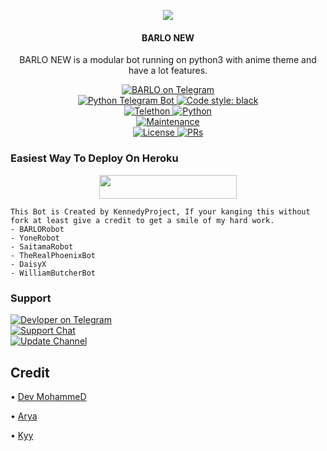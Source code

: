 <p align="center">
  <img src="https://telegra.ph/file/37fee477b44cb8b06b7c6.jpg">
</p>

<h4><p align="center"> BARLO NEW </p></h4>

<p align="center">BARLO NEW is a modular bot running on python3 with anime theme and have a lot features.</p>

<p align="center">
<a href="https://t.me/Source1bot"> <img src="https://img.shields.io/badge/BARLO-Robot-blue?&logo=telegram" alt="BARLO on Telegram" /> </a><br>
<a href="https://python-telegram-bot.org"> <img src="https://img.shields.io/badge/PTB-13.10-white?&style=flat-round&logo=github" alt="Python Telegram Bot" /> </a>
<a href="https://github.com/psf/black"><img alt="Code style: black" src="https://img.shields.io/badge/code%20style-black-000000.svg"></a><br>
<a href="https://docs.telethon.dev"> <img src="https://img.shields.io/badge/Telethon-1.24.0-red?&style=flat-round&logo=github" alt="Telethon" /> </a>
<a href="https://docs.python.org"> <img src="https://img.shields.io/badge/Python-3.10.1-purple?&style=flat-round&logo=python" alt="Python" /> </a><br>
<a href="https://github.com/crsti0/BARLOoO"> <img src="https://img.shields.io/badge/Maintained-Yes-yellow.svg" alt="Maintenance" /> </a><br>
<a href="https://github.com/crsti0/BARLOoO/blob/main/LICENSE"> <img src="https://img.shields.io/badge/License-GPLv3-blue.svg" alt="License" /> </a>
<a href="https://makeapullrequest.com"> <img src="https://img.shields.io/badge/PRs-Welcome-blue.svg?style=flat-round" alt="PRs" /> </a>
</p>

### Easiest Way To Deploy On Heroku 

<p align="center"><a href="https://heroku.com/deploy?template=https://github.com/crsti0/BARLOoO"> <img src="https://img.shields.io/badge/Deploy%20To%20Heroku-blue?style=for-the-badge&logo=heroku" width="220" height="38.45"/></a></p>

```
This Bot is Created by KennedyProject, If your kanging this without fork at least give a credit to get a smile of my hard work. 
- BARLORobot
- YoneRobot
- SaitamaRobot 
- TheRealPhoenixBot
- DaisyX 
- WilliamButcherBot
```

### Support
<p>
<a href="https://t.me/bar_lo0o0"> <img src="https://img.shields.io/badge/Devloper-blue?&logo=telegram" alt="Devloper on Telegram" /> </a><br>
<a href="https://t.me/bar_lo0o"> <img src="https://img.shields.io/badge/Support-Chat-blue?&logo=telegram" alt="Support Chat" /> </a><br>
<a href="https://t.me/bar_lo0o0o0o0o"> <img src="https://img.shields.io/badge/Update-Channel-blue?&logo=telegram" alt="Update Channel" /> </a><br>
</p>

## Credit 

• [Dev MohammeD](https://github.com/crsti0)

• [Arya](https://github.com/Aryazakaria01)

• [Kyy](https://github.com/zxcskyy)
